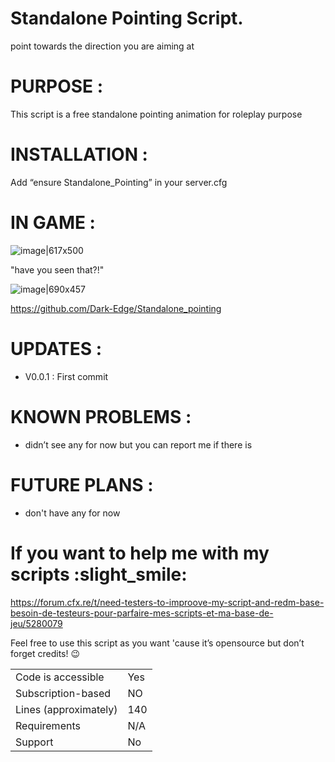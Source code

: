 # Standalone Pointing Script.

point towards the direction you are aiming at


# PURPOSE :

This script is a free standalone pointing animation for roleplay purpose

# INSTALLATION :

Add “ensure Standalone_Pointing” in your server.cfg

# IN GAME :

![image|617x500](upload://1jaElIgzfszqfnTQvzBfl5gkVmH.jpeg)


"have you seen that?!"

![image|690x457](upload://durKJPsbekHVSMsZhcyR68bwQiz.jpeg)


https://github.com/Dark-Edge/Standalone_pointing

# UPDATES :

* V0.0.1 : First commit

# KNOWN PROBLEMS :

* didn’t see any for now but you can report me if there is

# FUTURE PLANS :

* don't have any for now

# If you want to help me with my scripts :slight_smile: 
https://forum.cfx.re/t/need-testers-to-improove-my-script-and-redm-base-besoin-de-testeurs-pour-parfaire-mes-scripts-et-ma-base-de-jeu/5280079

Feel free to use this script as you want 'cause it’s opensource but don’t forget credits! :wink:

|                                         |                                |
|-------------------------------------|----------------------------|
| Code is accessible       | Yes                        |
| Subscription-based      | NO                        |
| Lines (approximately)  | 140                       |
| Requirements                | N/A                       |
| Support                           | No                         |

